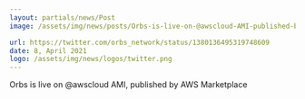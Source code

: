 ```yaml
---
layout: partials/news/Post
image: /assets/img/news/posts/Orbs-is-live-on-@awscloud-AMI-published-by-AWS-Marketplace-twitter.jpeg

url: https://twitter.com/orbs_network/status/1380136495319748609
date: 8, April 2021
logo: /assets/img/news/logos/twitter.png
---
```


Orbs is live on @awscloud AMI, published by AWS Marketplace 